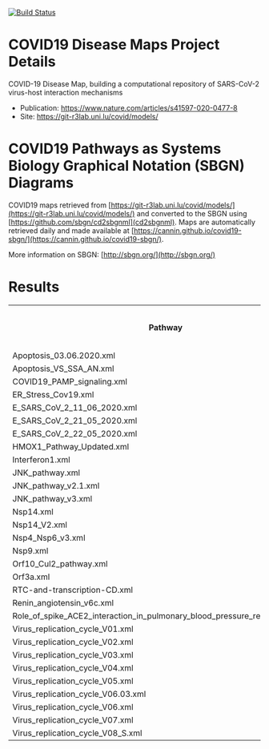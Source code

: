 [![Build Status](https://travis-ci.org/cannin/covid19-sbgn.svg?branch=master)](https://travis-ci.org/cannin/covid19-sbgn)

# COVID19 Disease Maps Project Details 

COVID-19 Disease Map, building a computational repository of SARS-CoV-2 virus-host interaction mechanisms

* Publication: https://www.nature.com/articles/s41597-020-0477-8
* Site: https://git-r3lab.uni.lu/covid/models/

# COVID19 Pathways as Systems Biology Graphical Notation (SBGN) Diagrams

COVID19 maps retrieved from [https://git-r3lab.uni.lu/covid/models/](https://git-r3lab.uni.lu/covid/models/) and converted to the SBGN using [https://github.com/sbgn/cd2sbgnml](cd2sbgnml). Maps are automatically retrieved daily and made available at [https://cannin.github.io/covid19-sbgn/](https://cannin.github.io/covid19-sbgn/). 

More information on SBGN: [http://sbgn.org/](http://sbgn.org/)

# Results 

<table><tr><th>Pathway</th><th>SBGNML</th><th>SIF</th><th>Newt (SBGN Web Editor)</th><th>SVG (SIF)</th></tr><tr><td>Apoptosis_03.06.2020.xml</td><td><a href="https://cannin.github.io/covid19-sbgn/Apoptosis_03.06.2020.xml.sbgn" target="_blank" rel="noopener noreferrer">SBGNML</a></td><td><a href="https://cannin.github.io/covid19-sbgn/Apoptosis_03.06.2020.xml_simplified.sif" target="_blank" rel="noopener noreferrer">SIF</a></td><td><a href="https://cannin.github.io/covid19-sbgn/http://web.newteditor.org/?URL=https://cannin.github.io/covid19-sbgn/Apoptosis_03.06.2020.xml.sbgn" target="_blank" rel="noopener noreferrer">Newt</a></td><td><a href="https://cannin.github.io/covid19-sbgn/Apoptosis_03.06.2020.xml_projected.svg" target="_blank" rel="noopener noreferrer">SVG</a></td></tr><tr><td>Apoptosis_VS_SSA_AN.xml</td><td><a href="https://cannin.github.io/covid19-sbgn/Apoptosis_VS_SSA_AN.xml.sbgn" target="_blank" rel="noopener noreferrer">SBGNML</a></td><td><a href="https://cannin.github.io/covid19-sbgn/Apoptosis_VS_SSA_AN.xml_simplified.sif" target="_blank" rel="noopener noreferrer">SIF</a></td><td><a href="https://cannin.github.io/covid19-sbgn/http://web.newteditor.org/?URL=https://cannin.github.io/covid19-sbgn/Apoptosis_VS_SSA_AN.xml.sbgn" target="_blank" rel="noopener noreferrer">Newt</a></td><td><a href="https://cannin.github.io/covid19-sbgn/Apoptosis_VS_SSA_AN.xml_projected.svg" target="_blank" rel="noopener noreferrer">SVG</a></td></tr><tr><td>COVID19_PAMP_signaling.xml</td><td><a href="https://cannin.github.io/covid19-sbgn/COVID19_PAMP_signaling.xml.sbgn" target="_blank" rel="noopener noreferrer">SBGNML</a></td><td><a href="https://cannin.github.io/covid19-sbgn/COVID19_PAMP_signaling.xml_simplified.sif" target="_blank" rel="noopener noreferrer">SIF</a></td><td><a href="https://cannin.github.io/covid19-sbgn/http://web.newteditor.org/?URL=https://cannin.github.io/covid19-sbgn/COVID19_PAMP_signaling.xml.sbgn" target="_blank" rel="noopener noreferrer">Newt</a></td><td><a href="https://cannin.github.io/covid19-sbgn/COVID19_PAMP_signaling.xml_projected.svg" target="_blank" rel="noopener noreferrer">SVG</a></td></tr><tr><td>ER_Stress_Cov19.xml</td><td><a href="https://cannin.github.io/covid19-sbgn/ER_Stress_Cov19.xml.sbgn" target="_blank" rel="noopener noreferrer">SBGNML</a></td><td><a href="https://cannin.github.io/covid19-sbgn/ER_Stress_Cov19.xml_simplified.sif" target="_blank" rel="noopener noreferrer">SIF</a></td><td><a href="https://cannin.github.io/covid19-sbgn/http://web.newteditor.org/?URL=https://cannin.github.io/covid19-sbgn/ER_Stress_Cov19.xml.sbgn" target="_blank" rel="noopener noreferrer">Newt</a></td><td><a href="https://cannin.github.io/covid19-sbgn/ER_Stress_Cov19.xml_projected.svg" target="_blank" rel="noopener noreferrer">SVG</a></td></tr><tr><td>E_SARS_CoV_2_11_06_2020.xml</td><td><a href="https://cannin.github.io/covid19-sbgn/E_SARS_CoV_2_11_06_2020.xml.sbgn" target="_blank" rel="noopener noreferrer">SBGNML</a></td><td><a href="https://cannin.github.io/covid19-sbgn/E_SARS_CoV_2_11_06_2020.xml_simplified.sif" target="_blank" rel="noopener noreferrer">SIF</a></td><td><a href="https://cannin.github.io/covid19-sbgn/http://web.newteditor.org/?URL=https://cannin.github.io/covid19-sbgn/E_SARS_CoV_2_11_06_2020.xml.sbgn" target="_blank" rel="noopener noreferrer">Newt</a></td><td><a href="https://cannin.github.io/covid19-sbgn/E_SARS_CoV_2_11_06_2020.xml_projected.svg" target="_blank" rel="noopener noreferrer">SVG</a></td></tr><tr><td>E_SARS_CoV_2_21_05_2020.xml</td><td><a href="https://cannin.github.io/covid19-sbgn/E_SARS_CoV_2_21_05_2020.xml.sbgn" target="_blank" rel="noopener noreferrer">SBGNML</a></td><td><a href="https://cannin.github.io/covid19-sbgn/E_SARS_CoV_2_21_05_2020.xml_simplified.sif" target="_blank" rel="noopener noreferrer">SIF</a></td><td><a href="https://cannin.github.io/covid19-sbgn/http://web.newteditor.org/?URL=https://cannin.github.io/covid19-sbgn/E_SARS_CoV_2_21_05_2020.xml.sbgn" target="_blank" rel="noopener noreferrer">Newt</a></td><td><a href="https://cannin.github.io/covid19-sbgn/E_SARS_CoV_2_21_05_2020.xml_projected.svg" target="_blank" rel="noopener noreferrer">SVG</a></td></tr><tr><td>E_SARS_CoV_2_22_05_2020.xml</td><td><a href="https://cannin.github.io/covid19-sbgn/E_SARS_CoV_2_22_05_2020.xml.sbgn" target="_blank" rel="noopener noreferrer">SBGNML</a></td><td><a href="https://cannin.github.io/covid19-sbgn/E_SARS_CoV_2_22_05_2020.xml_simplified.sif" target="_blank" rel="noopener noreferrer">SIF</a></td><td><a href="https://cannin.github.io/covid19-sbgn/http://web.newteditor.org/?URL=https://cannin.github.io/covid19-sbgn/E_SARS_CoV_2_22_05_2020.xml.sbgn" target="_blank" rel="noopener noreferrer">Newt</a></td><td><a href="https://cannin.github.io/covid19-sbgn/E_SARS_CoV_2_22_05_2020.xml_projected.svg" target="_blank" rel="noopener noreferrer">SVG</a></td></tr><tr><td>HMOX1_Pathway_Updated.xml</td><td><a href="https://cannin.github.io/covid19-sbgn/HMOX1_Pathway_Updated.xml.sbgn" target="_blank" rel="noopener noreferrer">SBGNML</a></td><td><a href="https://cannin.github.io/covid19-sbgn/HMOX1_Pathway_Updated.xml_simplified.sif" target="_blank" rel="noopener noreferrer">SIF</a></td><td><a href="https://cannin.github.io/covid19-sbgn/http://web.newteditor.org/?URL=https://cannin.github.io/covid19-sbgn/HMOX1_Pathway_Updated.xml.sbgn" target="_blank" rel="noopener noreferrer">Newt</a></td><td><a href="https://cannin.github.io/covid19-sbgn/HMOX1_Pathway_Updated.xml_projected.svg" target="_blank" rel="noopener noreferrer">SVG</a></td></tr><tr><td>Interferon1.xml</td><td><a href="https://cannin.github.io/covid19-sbgn/Interferon1.xml.sbgn" target="_blank" rel="noopener noreferrer">SBGNML</a></td><td><a href="https://cannin.github.io/covid19-sbgn/Interferon1.xml_simplified.sif" target="_blank" rel="noopener noreferrer">SIF</a></td><td><a href="https://cannin.github.io/covid19-sbgn/http://web.newteditor.org/?URL=https://cannin.github.io/covid19-sbgn/Interferon1.xml.sbgn" target="_blank" rel="noopener noreferrer">Newt</a></td><td><a href="https://cannin.github.io/covid19-sbgn/Interferon1.xml_projected.svg" target="_blank" rel="noopener noreferrer">SVG</a></td></tr><tr><td>JNK_pathway.xml</td><td><a href="https://cannin.github.io/covid19-sbgn/JNK_pathway.xml.sbgn" target="_blank" rel="noopener noreferrer">SBGNML</a></td><td><a href="https://cannin.github.io/covid19-sbgn/JNK_pathway.xml_simplified.sif" target="_blank" rel="noopener noreferrer">SIF</a></td><td><a href="https://cannin.github.io/covid19-sbgn/http://web.newteditor.org/?URL=https://cannin.github.io/covid19-sbgn/JNK_pathway.xml.sbgn" target="_blank" rel="noopener noreferrer">Newt</a></td><td><a href="https://cannin.github.io/covid19-sbgn/JNK_pathway.xml_projected.svg" target="_blank" rel="noopener noreferrer">SVG</a></td></tr><tr><td>JNK_pathway_v2.1.xml</td><td><a href="https://cannin.github.io/covid19-sbgn/JNK_pathway_v2.1.xml.sbgn" target="_blank" rel="noopener noreferrer">SBGNML</a></td><td><a href="https://cannin.github.io/covid19-sbgn/JNK_pathway_v2.1.xml_simplified.sif" target="_blank" rel="noopener noreferrer">SIF</a></td><td><a href="https://cannin.github.io/covid19-sbgn/http://web.newteditor.org/?URL=https://cannin.github.io/covid19-sbgn/JNK_pathway_v2.1.xml.sbgn" target="_blank" rel="noopener noreferrer">Newt</a></td><td><a href="https://cannin.github.io/covid19-sbgn/JNK_pathway_v2.1.xml_projected.svg" target="_blank" rel="noopener noreferrer">SVG</a></td></tr><tr><td>JNK_pathway_v3.xml</td><td><a href="https://cannin.github.io/covid19-sbgn/JNK_pathway_v3.xml.sbgn" target="_blank" rel="noopener noreferrer">SBGNML</a></td><td><a href="https://cannin.github.io/covid19-sbgn/JNK_pathway_v3.xml_simplified.sif" target="_blank" rel="noopener noreferrer">SIF</a></td><td><a href="https://cannin.github.io/covid19-sbgn/http://web.newteditor.org/?URL=https://cannin.github.io/covid19-sbgn/JNK_pathway_v3.xml.sbgn" target="_blank" rel="noopener noreferrer">Newt</a></td><td><a href="https://cannin.github.io/covid19-sbgn/JNK_pathway_v3.xml_projected.svg" target="_blank" rel="noopener noreferrer">SVG</a></td></tr><tr><td>Nsp14.xml</td><td><a href="https://cannin.github.io/covid19-sbgn/Nsp14.xml.sbgn" target="_blank" rel="noopener noreferrer">SBGNML</a></td><td><a href="https://cannin.github.io/covid19-sbgn/Nsp14.xml_simplified.sif" target="_blank" rel="noopener noreferrer">SIF</a></td><td><a href="https://cannin.github.io/covid19-sbgn/http://web.newteditor.org/?URL=https://cannin.github.io/covid19-sbgn/Nsp14.xml.sbgn" target="_blank" rel="noopener noreferrer">Newt</a></td><td><a href="https://cannin.github.io/covid19-sbgn/Nsp14.xml_projected.svg" target="_blank" rel="noopener noreferrer">SVG</a></td></tr><tr><td>Nsp14_V2.xml</td><td><a href="https://cannin.github.io/covid19-sbgn/Nsp14_V2.xml.sbgn" target="_blank" rel="noopener noreferrer">SBGNML</a></td><td><a href="https://cannin.github.io/covid19-sbgn/Nsp14_V2.xml_simplified.sif" target="_blank" rel="noopener noreferrer">SIF</a></td><td><a href="https://cannin.github.io/covid19-sbgn/http://web.newteditor.org/?URL=https://cannin.github.io/covid19-sbgn/Nsp14_V2.xml.sbgn" target="_blank" rel="noopener noreferrer">Newt</a></td><td><a href="https://cannin.github.io/covid19-sbgn/Nsp14_V2.xml_projected.svg" target="_blank" rel="noopener noreferrer">SVG</a></td></tr><tr><td>Nsp4_Nsp6_v3.xml</td><td><a href="https://cannin.github.io/covid19-sbgn/Nsp4_Nsp6_v3.xml.sbgn" target="_blank" rel="noopener noreferrer">SBGNML</a></td><td><a href="https://cannin.github.io/covid19-sbgn/Nsp4_Nsp6_v3.xml_simplified.sif" target="_blank" rel="noopener noreferrer">SIF</a></td><td><a href="https://cannin.github.io/covid19-sbgn/http://web.newteditor.org/?URL=https://cannin.github.io/covid19-sbgn/Nsp4_Nsp6_v3.xml.sbgn" target="_blank" rel="noopener noreferrer">Newt</a></td><td><a href="https://cannin.github.io/covid19-sbgn/Nsp4_Nsp6_v3.xml_projected.svg" target="_blank" rel="noopener noreferrer">SVG</a></td></tr><tr><td>Nsp9.xml</td><td><a href="https://cannin.github.io/covid19-sbgn/Nsp9.xml.sbgn" target="_blank" rel="noopener noreferrer">SBGNML</a></td><td><a href="https://cannin.github.io/covid19-sbgn/Nsp9.xml_simplified.sif" target="_blank" rel="noopener noreferrer">SIF</a></td><td><a href="https://cannin.github.io/covid19-sbgn/http://web.newteditor.org/?URL=https://cannin.github.io/covid19-sbgn/Nsp9.xml.sbgn" target="_blank" rel="noopener noreferrer">Newt</a></td><td><a href="https://cannin.github.io/covid19-sbgn/Nsp9.xml_projected.svg" target="_blank" rel="noopener noreferrer">SVG</a></td></tr><tr><td>Orf10_Cul2_pathway.xml</td><td><a href="https://cannin.github.io/covid19-sbgn/Orf10_Cul2_pathway.xml.sbgn" target="_blank" rel="noopener noreferrer">SBGNML</a></td><td><a href="https://cannin.github.io/covid19-sbgn/Orf10_Cul2_pathway.xml_simplified.sif" target="_blank" rel="noopener noreferrer">SIF</a></td><td><a href="https://cannin.github.io/covid19-sbgn/http://web.newteditor.org/?URL=https://cannin.github.io/covid19-sbgn/Orf10_Cul2_pathway.xml.sbgn" target="_blank" rel="noopener noreferrer">Newt</a></td><td><a href="https://cannin.github.io/covid19-sbgn/Orf10_Cul2_pathway.xml_projected.svg" target="_blank" rel="noopener noreferrer">SVG</a></td></tr><tr><td>Orf3a.xml</td><td><a href="https://cannin.github.io/covid19-sbgn/Orf3a.xml.sbgn" target="_blank" rel="noopener noreferrer">SBGNML</a></td><td><a href="https://cannin.github.io/covid19-sbgn/Orf3a.xml_simplified.sif" target="_blank" rel="noopener noreferrer">SIF</a></td><td><a href="https://cannin.github.io/covid19-sbgn/http://web.newteditor.org/?URL=https://cannin.github.io/covid19-sbgn/Orf3a.xml.sbgn" target="_blank" rel="noopener noreferrer">Newt</a></td><td><a href="https://cannin.github.io/covid19-sbgn/Orf3a.xml_projected.svg" target="_blank" rel="noopener noreferrer">SVG</a></td></tr><tr><td>RTC-and-transcription-CD.xml</td><td><a href="https://cannin.github.io/covid19-sbgn/RTC-and-transcription-CD.xml.sbgn" target="_blank" rel="noopener noreferrer">SBGNML</a></td><td><a href="https://cannin.github.io/covid19-sbgn/RTC-and-transcription-CD.xml_simplified.sif" target="_blank" rel="noopener noreferrer">SIF</a></td><td><a href="https://cannin.github.io/covid19-sbgn/http://web.newteditor.org/?URL=https://cannin.github.io/covid19-sbgn/RTC-and-transcription-CD.xml.sbgn" target="_blank" rel="noopener noreferrer">Newt</a></td><td><a href="https://cannin.github.io/covid19-sbgn/RTC-and-transcription-CD.xml_projected.svg" target="_blank" rel="noopener noreferrer">SVG</a></td></tr><tr><td>Renin_angiotensin_v6c.xml</td><td><a href="https://cannin.github.io/covid19-sbgn/Renin_angiotensin_v6c.xml.sbgn" target="_blank" rel="noopener noreferrer">SBGNML</a></td><td><a href="https://cannin.github.io/covid19-sbgn/Renin_angiotensin_v6c.xml_simplified.sif" target="_blank" rel="noopener noreferrer">SIF</a></td><td><a href="https://cannin.github.io/covid19-sbgn/http://web.newteditor.org/?URL=https://cannin.github.io/covid19-sbgn/Renin_angiotensin_v6c.xml.sbgn" target="_blank" rel="noopener noreferrer">Newt</a></td><td><a href="https://cannin.github.io/covid19-sbgn/Renin_angiotensin_v6c.xml_projected.svg" target="_blank" rel="noopener noreferrer">SVG</a></td></tr><tr><td>Role_of_spike_ACE2_interaction_in_pulmonary_blood_pressure_regulation_v3.xml</td><td><a href="https://cannin.github.io/covid19-sbgn/Role_of_spike_ACE2_interaction_in_pulmonary_blood_pressure_regulation_v3.xml.sbgn" target="_blank" rel="noopener noreferrer">SBGNML</a></td><td><a href="https://cannin.github.io/covid19-sbgn/Role_of_spike_ACE2_interaction_in_pulmonary_blood_pressure_regulation_v3.xml_simplified.sif" target="_blank" rel="noopener noreferrer">SIF</a></td><td><a href="https://cannin.github.io/covid19-sbgn/http://web.newteditor.org/?URL=https://cannin.github.io/covid19-sbgn/Role_of_spike_ACE2_interaction_in_pulmonary_blood_pressure_regulation_v3.xml.sbgn" target="_blank" rel="noopener noreferrer">Newt</a></td><td><a href="https://cannin.github.io/covid19-sbgn/Role_of_spike_ACE2_interaction_in_pulmonary_blood_pressure_regulation_v3.xml_projected.svg" target="_blank" rel="noopener noreferrer">SVG</a></td></tr><tr><td>Virus_replication_cycle_V01.xml</td><td><a href="https://cannin.github.io/covid19-sbgn/Virus_replication_cycle_V01.xml.sbgn" target="_blank" rel="noopener noreferrer">SBGNML</a></td><td><a href="https://cannin.github.io/covid19-sbgn/Virus_replication_cycle_V01.xml_simplified.sif" target="_blank" rel="noopener noreferrer">SIF</a></td><td><a href="https://cannin.github.io/covid19-sbgn/http://web.newteditor.org/?URL=https://cannin.github.io/covid19-sbgn/Virus_replication_cycle_V01.xml.sbgn" target="_blank" rel="noopener noreferrer">Newt</a></td><td><a href="https://cannin.github.io/covid19-sbgn/Virus_replication_cycle_V01.xml_projected.svg" target="_blank" rel="noopener noreferrer">SVG</a></td></tr><tr><td>Virus_replication_cycle_V02.xml</td><td><a href="https://cannin.github.io/covid19-sbgn/Virus_replication_cycle_V02.xml.sbgn" target="_blank" rel="noopener noreferrer">SBGNML</a></td><td><a href="https://cannin.github.io/covid19-sbgn/Virus_replication_cycle_V02.xml_simplified.sif" target="_blank" rel="noopener noreferrer">SIF</a></td><td><a href="https://cannin.github.io/covid19-sbgn/http://web.newteditor.org/?URL=https://cannin.github.io/covid19-sbgn/Virus_replication_cycle_V02.xml.sbgn" target="_blank" rel="noopener noreferrer">Newt</a></td><td><a href="https://cannin.github.io/covid19-sbgn/Virus_replication_cycle_V02.xml_projected.svg" target="_blank" rel="noopener noreferrer">SVG</a></td></tr><tr><td>Virus_replication_cycle_V03.xml</td><td><a href="https://cannin.github.io/covid19-sbgn/Virus_replication_cycle_V03.xml.sbgn" target="_blank" rel="noopener noreferrer">SBGNML</a></td><td><a href="https://cannin.github.io/covid19-sbgn/Virus_replication_cycle_V03.xml_simplified.sif" target="_blank" rel="noopener noreferrer">SIF</a></td><td><a href="https://cannin.github.io/covid19-sbgn/http://web.newteditor.org/?URL=https://cannin.github.io/covid19-sbgn/Virus_replication_cycle_V03.xml.sbgn" target="_blank" rel="noopener noreferrer">Newt</a></td><td><a href="https://cannin.github.io/covid19-sbgn/Virus_replication_cycle_V03.xml_projected.svg" target="_blank" rel="noopener noreferrer">SVG</a></td></tr><tr><td>Virus_replication_cycle_V04.xml</td><td><a href="https://cannin.github.io/covid19-sbgn/Virus_replication_cycle_V04.xml.sbgn" target="_blank" rel="noopener noreferrer">SBGNML</a></td><td><a href="https://cannin.github.io/covid19-sbgn/Virus_replication_cycle_V04.xml_simplified.sif" target="_blank" rel="noopener noreferrer">SIF</a></td><td><a href="https://cannin.github.io/covid19-sbgn/http://web.newteditor.org/?URL=https://cannin.github.io/covid19-sbgn/Virus_replication_cycle_V04.xml.sbgn" target="_blank" rel="noopener noreferrer">Newt</a></td><td><a href="https://cannin.github.io/covid19-sbgn/Virus_replication_cycle_V04.xml_projected.svg" target="_blank" rel="noopener noreferrer">SVG</a></td></tr><tr><td>Virus_replication_cycle_V05.xml</td><td><a href="https://cannin.github.io/covid19-sbgn/Virus_replication_cycle_V05.xml.sbgn" target="_blank" rel="noopener noreferrer">SBGNML</a></td><td><a href="https://cannin.github.io/covid19-sbgn/Virus_replication_cycle_V05.xml_simplified.sif" target="_blank" rel="noopener noreferrer">SIF</a></td><td><a href="https://cannin.github.io/covid19-sbgn/http://web.newteditor.org/?URL=https://cannin.github.io/covid19-sbgn/Virus_replication_cycle_V05.xml.sbgn" target="_blank" rel="noopener noreferrer">Newt</a></td><td><a href="https://cannin.github.io/covid19-sbgn/Virus_replication_cycle_V05.xml_projected.svg" target="_blank" rel="noopener noreferrer">SVG</a></td></tr><tr><td>Virus_replication_cycle_V06.03.xml</td><td><a href="https://cannin.github.io/covid19-sbgn/Virus_replication_cycle_V06.03.xml.sbgn" target="_blank" rel="noopener noreferrer">SBGNML</a></td><td><a href="https://cannin.github.io/covid19-sbgn/Virus_replication_cycle_V06.03.xml_simplified.sif" target="_blank" rel="noopener noreferrer">SIF</a></td><td><a href="https://cannin.github.io/covid19-sbgn/http://web.newteditor.org/?URL=https://cannin.github.io/covid19-sbgn/Virus_replication_cycle_V06.03.xml.sbgn" target="_blank" rel="noopener noreferrer">Newt</a></td><td><a href="https://cannin.github.io/covid19-sbgn/Virus_replication_cycle_V06.03.xml_projected.svg" target="_blank" rel="noopener noreferrer">SVG</a></td></tr><tr><td>Virus_replication_cycle_V06.xml</td><td><a href="https://cannin.github.io/covid19-sbgn/Virus_replication_cycle_V06.xml.sbgn" target="_blank" rel="noopener noreferrer">SBGNML</a></td><td><a href="https://cannin.github.io/covid19-sbgn/Virus_replication_cycle_V06.xml_simplified.sif" target="_blank" rel="noopener noreferrer">SIF</a></td><td><a href="https://cannin.github.io/covid19-sbgn/http://web.newteditor.org/?URL=https://cannin.github.io/covid19-sbgn/Virus_replication_cycle_V06.xml.sbgn" target="_blank" rel="noopener noreferrer">Newt</a></td><td><a href="https://cannin.github.io/covid19-sbgn/Virus_replication_cycle_V06.xml_projected.svg" target="_blank" rel="noopener noreferrer">SVG</a></td></tr><tr><td>Virus_replication_cycle_V07.xml</td><td><a href="https://cannin.github.io/covid19-sbgn/Virus_replication_cycle_V07.xml.sbgn" target="_blank" rel="noopener noreferrer">SBGNML</a></td><td><a href="https://cannin.github.io/covid19-sbgn/Virus_replication_cycle_V07.xml_simplified.sif" target="_blank" rel="noopener noreferrer">SIF</a></td><td><a href="https://cannin.github.io/covid19-sbgn/http://web.newteditor.org/?URL=https://cannin.github.io/covid19-sbgn/Virus_replication_cycle_V07.xml.sbgn" target="_blank" rel="noopener noreferrer">Newt</a></td><td><a href="https://cannin.github.io/covid19-sbgn/Virus_replication_cycle_V07.xml_projected.svg" target="_blank" rel="noopener noreferrer">SVG</a></td></tr><tr><td>Virus_replication_cycle_V08_S.xml</td><td><a href="https://cannin.github.io/covid19-sbgn/Virus_replication_cycle_V08_S.xml.sbgn" target="_blank" rel="noopener noreferrer">SBGNML</a></td><td><a href="https://cannin.github.io/covid19-sbgn/Virus_replication_cycle_V08_S.xml_simplified.sif" target="_blank" rel="noopener noreferrer">SIF</a></td><td><a href="https://cannin.github.io/covid19-sbgn/http://web.newteditor.org/?URL=https://cannin.github.io/covid19-sbgn/Virus_replication_cycle_V08_S.xml.sbgn" target="_blank" rel="noopener noreferrer">Newt</a></td><td><a href="https://cannin.github.io/covid19-sbgn/Virus_replication_cycle_V08_S.xml_projected.svg" target="_blank" rel="noopener noreferrer">SVG</a></td></tr></table>
